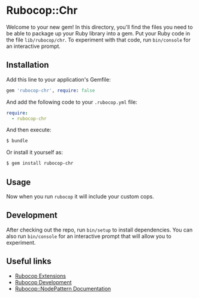 # Rubocop::Chr

Welcome to your new gem! In this directory, you'll find the files you need to be able to package up your Ruby library into a gem. Put your Ruby code in the file `lib/rubocop/chr`. To experiment with that code, run `bin/console` for an interactive prompt.

## Installation

Add this line to your application's Gemfile:

```ruby
gem 'rubocop-chr', require: false
```

And add the following code to your `.rubocop.yml` file:

```yaml
require:
  - rubocop-chr
```

And then execute:

```bash
$ bundle
```

Or install it yourself as:

```bash
$ gem install rubocop-chr
```

## Usage

Now when you run `rubocop` it will include your custom cops.

## Development

After checking out the repo, run `bin/setup` to install dependencies. You can also run `bin/console` for an interactive prompt that will allow you to experiment.

## Useful links

- [Rubocop Extensions](https://docs.rubocop.org/rubocop/extensions.html)
- [Rubocop Development](https://docs.rubocop.org/rubocop/development.html)
- [Rubocop::NodePattern Documentation](https://github.com/rubocop/rubocop-ast/blob/master/docs/modules/ROOT/pages/node_pattern.adoc)
